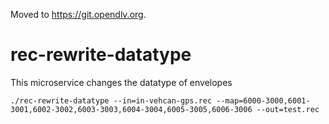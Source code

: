 Moved to https://git.opendlv.org.

# rec-rewrite-datatype
This microservice changes the datatype of envelopes

```
./rec-rewrite-datatype --in=in-vehcan-gps.rec --map=6000-3000,6001-3001,6002-3002,6003-3003,6004-3004,6005-3005,6006-3006 --out=test.rec
```

